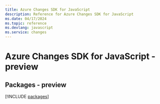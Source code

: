 ```yaml
---
title: Azure Changes SDK for JavaScript
description: Reference for Azure Changes SDK for JavaScript
ms.date: 04/17/2024
ms.topic: reference
ms.devlang: javascript
ms.service: changes
---
```

# Azure Changes SDK for JavaScript - preview
## Packages - preview
[!INCLUDE [packages](changes-index.md)]